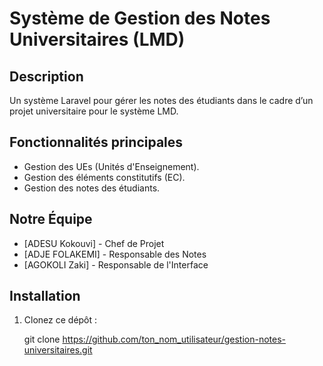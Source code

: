# Système de Gestion des Notes Universitaires (LMD)

## Description  
Un système Laravel pour gérer les notes des étudiants dans le cadre d’un projet universitaire pour le système LMD.

## Fonctionnalités principales  
- Gestion des UEs (Unités d'Enseignement).  
- Gestion des éléments constitutifs (EC).  
- Gestion des notes des étudiants.

## Notre Équipe  
- [ADESU Kokouvi] - Chef de Projet  
- [ADJE FOLAKEMI] - Responsable des Notes  
- [AGOKOLI Zaki] - Responsable de l'Interface  

## Installation  
1. Clonez ce dépôt :  

   git clone https://github.com/ton_nom_utilisateur/gestion-notes-universitaires.git
